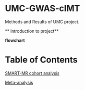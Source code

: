 # UMC-GWAS-cIMT
Methods and Results of UMC project.

** Introduction to project**

**flowchart**


# Table of Contents

[SMART-MR cohort analysis](https://github.com/xEmz/UMC-GWAS-cIMT/tree/main/SMART-MR%20cohort%20analysis)

[Meta-analysis](https://github.com/xEmz/UMC-GWAS-cIMT/tree/main/Meta-analysis)
